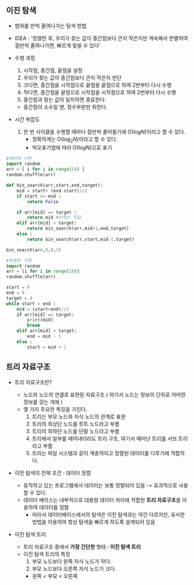 ## 이진 탐색

- 범위를 반씩 줄여나가는 탐색 방법
- IDEA : '정렬한 후, 우리가 찾는 값이 중간점보다 큰지 작은지만 계속해서 판별하여 절반씩 줄여나가면, 빠르게 찾을 수 있다'

- 수행 과정
    1. 시작점, 중간점, 끝점을 설정
    2. 우리가 찾는 값이 중간점보다 큰지 작은지 판단
    3. 크다면, 중간점을 시작점으로 끝점을 끝점으로 하여 2번부터 다시 수행
    4. 작다면, 중간점을 끝점으로 시작점을 시작점으로 하여 2번부터 다시 수행
    5. 중간점과 찾는 값이 일치하면 종료한다.
    * 중간점이 소수일 땐, 정수부분만 취한다. 

- 시간 복잡도
    1. 한 번 사이클을 수행할 때마다 절반씩 줄어들기에 O(${logN}$)이라고 할 수 있다.
        - 정확하게는 O(${log_2N}$)이라고 할 수 있다.
        - 빅오표기법에 따라 O(${logN}$)으로 표기

```python
#재귀적 구현
import random
arr = [ i for i in range(10) ]
random.shuffle(arr)

def bin_search(arr,start,end,target):
    mid = start+ (end-start)//2
    if start >= end :
        return False

    if arr[mid] == target :
        return mid #인덱스 전달
    elif arr[mid] > target:
        return bin_search(arr,mid+1,end,target)
    else :
        return bin_search(arr,start,mid-1,target)

bin_search(arr,0,9,3)
```
```python
#반복문 구현
import random
arr = [i for i in range(10)]
random.shuffle(arr)

start = 0
end = 9
target = 4
while start < end :
    mid = (start+end)//2
    if arr[mid] == target:
        print(mid)
        break
    elif arr[mid] > target:
        end = mid - 1
    else :
        start = mid + 1

```
## 트리 자료구조
- 트리 자료구조란? 
    - 노드와 노드의 연결로 표현된 자료구조 ( 여기서 노드는 정보의 단위로 어떠한 정보를 갖는 개체 )
    - 몇 가지 주요한 특징을 가진다.
        1. 트리는 부모 노드와 자식 노드의 관계로 표현
        2. 트리의 최상단 노드를 루트 노드라고 부름
        3. 트리의 최하단 노드를 단말 노드라고 부름
        4. 트리에서 일부를 떼어내더라도 트리 구조, 여기서 떼어난 트리를 서브 트리라고 부름
        5. 트리는 파일 시스템과 같이 계층적이고 정렬된 데이터를 다루기에 적합하다.

- 이진 탐색의 전제 조건 : 데이터 정렬
    - 동작하고 있는 프로그램에서 데이터는 보통 정렬되어 있음 -> 효과적으로 사용할 수 있다.
    - 데이터 베이스는 내부적으로 대용량 데이터 처리에 적합한 **트리 자료구조**를 이용하여 데이터를 정렬
        - 따라서 데이터베이스에서의 탐색은 이진 탐색과는 약간 다르지만, 유사한 방법을 이용하여 항상 탐색을 빠르게 하도록 설계되어 있음

- 이진 탐색 트리
    - 트리 자료구조 중에서 **가장 간단한** 형태 : **이진 탐색 트리**
    - 이진 탐색 트리의 특징
        1. 부모 노드보다 왼쪽 자식 노드가 작다.
        2. 부모 노드보다 오른쪽 자식 노드가 크다.
        - 왼쪽 < 부모 < 오른쪽 
